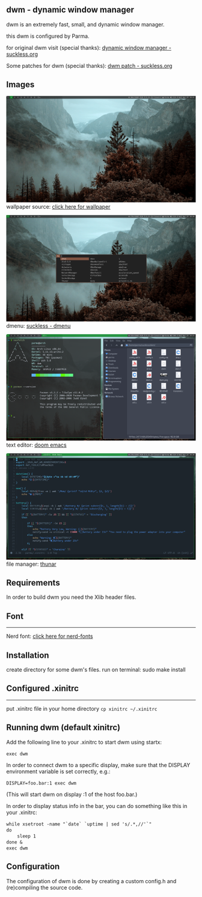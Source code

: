 dwm - dynamic window manager
----------------------------
dwm is an extremely fast, small, and dynamic window manager.

this dwm is configured by Parma.

for original dwm visit (special thanks): [dynamic window manager - suckless.org](https://dwm.suckless.org/)

Some patches for dwm (special thanks): [dwm patch - suckless.org](https://dwm.suckless.org/patches/)

Images
------
![](images/image1.png)
wallpaper source: [click here for wallpaper](https://unsplash.com/photos/MKXyRm-pK50)

![](images/image2.png)
dmenu: [suckless - dmenu](https://tools.suckless.org/dmenu/)

![](images/image3.png)
text editor: [doom emacs](https://github.com/hlissner/doom-emacs)

![](images/image4.png)
file manager: [thunar](https://docs.xfce.org/xfce/thunar/start)

Requirements
------------
In order to build dwm you need the Xlib header files.

## Font
---------
Nerd font: [click here for nerd-fonts](https://github.com/ryanoasis/nerd-fonts)

Installation
------------
create directory for some dwm's files.
run on terminal: sudo make install

## Configured .xinitrc
----------------------
put .xinitrc file in your home directory
`cp xinitrc ~/.xinitrc`


Running dwm (default xinitrc)
---------------------------
Add the following line to your .xinitrc to start dwm using startx:

    exec dwm

In order to connect dwm to a specific display, make sure that
the DISPLAY environment variable is set correctly, e.g.:

    DISPLAY=foo.bar:1 exec dwm

(This will start dwm on display :1 of the host foo.bar.)

In order to display status info in the bar, you can do something
like this in your .xinitrc:

    while xsetroot -name "`date` `uptime | sed 's/.*,//'`"
    do
    	sleep 1
    done &
    exec dwm


Configuration
-------------
The configuration of dwm is done by creating a custom config.h
and (re)compiling the source code.

